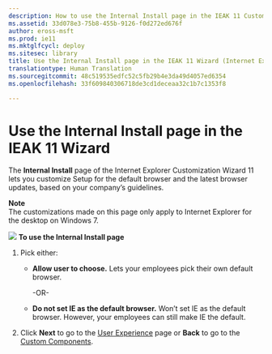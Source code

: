 ```yaml
---
description: How to use the Internal Install page in the IEAK 11 Customization Wizard to customize Setup for the default browser and the latest browser updates.
ms.assetid: 33d078e3-75b8-455b-9126-f0d272ed676f
author: eross-msft
ms.prod: ie11
ms.mktglfcycl: deploy
ms.sitesec: library
title: Use the Internal Install page in the IEAK 11 Wizard (Internet Explorer Administration Kit 11 for IT Pros)
translationtype: Human Translation
ms.sourcegitcommit: 48c519535edfc52c5fb29b4e3da49d4057ed6354
ms.openlocfilehash: 33f609840306718de3cd1deceaa32c1b7c1353f8

---
```


# Use the Internal Install page in the IEAK 11 Wizard
The **Internal Install** page of the Internet Explorer Customization Wizard 11 lets you customize Setup for the default browser and the latest browser updates, based on your company’s guidelines.

**Note**<br>The customizations made on this page only apply to Internet Explorer for the desktop on Windows 7.

![](images/wedge.gif) **To use the Internal Install page**

1.  Pick either:

    -   **Allow user to choose.** Lets your employees pick their own default browser.<p>-OR-<p>

    -   **Do not set IE as the default browser.** Won’t set IE as the default browser. However, your employees can still make IE the default.

2.  Click **Next** to go to the [User Experience](user-experience-ieak11-wizard.md) page or **Back** to go to the [Custom Components](custom-components-ieak11-wizard.md).

 

 








<!--HONumber=Jun16_HO4-->


